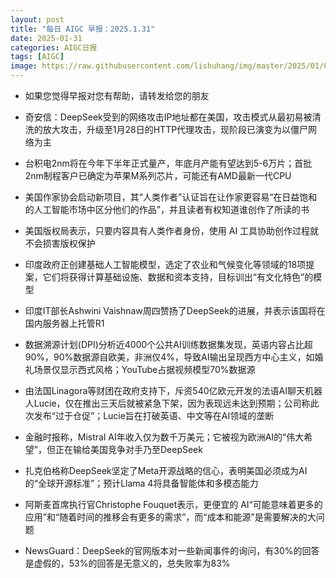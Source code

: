 ```yaml
---
layout: post
title: "每日 AIGC 早报：2025.1.31"
date: 2025-01-31
categories: AIGC日报
tags: [AIGC]
image: https://raw.githubusercontent.com/lishuhang/img/master/2025/01/0131-d.jpg
---
```


- 如果您觉得早报对您有帮助，请转发给您的朋友

- 奇安信：DeepSeek受到的网络攻击IP地址都在美国，攻击模式从最初易被清洗的放大攻击，升级至1月28日的HTTP代理攻击，现阶段已演变为以僵尸网络为主

- 台积电2nm将在今年下半年正式量产，年底月产能有望达到5-6万片；首批2nm制程客户已确定为苹果M系列芯片，可能还有AMD最新一代CPU

- 美国作家协会启动新项目，其“人类作者”认证旨在让作家更容易“在日益饱和的人工智能市场中区分他们的作品”，并且读者有权知道谁创作了所读的书

- 美国版权局表示，只要内容具有人类作者身份，使用 AI 工具协助创作过程就不会损害版权保护

- 印度政府正创建基础人工智能模型，选定了农业和气候变化等领域的18项提案，它们将获得计算基础设施、数据和资本支持，目标训出“有文化特色”的模型

- 印度IT部长Ashwini Vaishnaw周四赞扬了DeepSeek的进展，并表示该国将在国内服务器上托管R1

- 数据溯源计划(DPI)分析近4000个公共AI训练数据集发现，英语内容占比超90%，90%数据源自欧美，非洲仅4%，导致AI输出呈现西方中心主义，如婚礼场景仅显示西式风格；YouTube占据视频模型70%数据源

- 由法国Linagora等财团在政府支持下，斥资540亿欧元开发的法语AI聊天机器人Lucie，仅在推出三天后就被紧急下架，因为表现远未达到预期；公司称此次发布“过于仓促”；Lucie旨在打破英语、中文等在AI领域的垄断

- 金融时报称，Mistral AI年收入仅为数千万美元；它被视为欧洲AI的“伟大希望”，但正在输给美国竞争对手乃至DeepSeek

- 扎克伯格称DeepSeek坚定了Meta开源战略的信心，表明美国必须成为AI的“全球开源标准”；预计Llama 4将具备智能体和多模态能力

- 阿斯麦首席执行官Christophe Fouquet表示，更便宜的 AI“可能意味着更多的应用”和“随着时间的推移会有更多的需求”，而“成本和能源”是需要解决的大问题

- NewsGuard：DeepSeek的官网版本对一些新闻事件的询问，有30%的回答是虚假的，53%的回答是无意义的，总失败率为83%